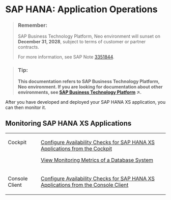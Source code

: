 <!-- loio6902b488768a4b13a75c8d9d50055fa2 -->

# SAP HANA: Application Operations

> ### Remember:  
> SAP Business Technology Platform, Neo environment will sunset on **December 31, 2028**, subject to terms of customer or partner contracts.
> 
> For more information, see SAP Note [3351844](https://me.sap.com/notes/3351844).

> ### Tip:  
> **This documentation refers to SAP Business Technology Platform, Neo environment. If you are looking for documentation about other environments, see [SAP Business Technology Platform](https://help.sap.com/viewer/65de2977205c403bbc107264b8eccf4b/Cloud/en-US/6a2c1ab5a31b4ed9a2ce17a5329e1dd8.html "SAP Business Technology Platform (SAP BTP) is an integrated offering comprised of four technology portfolios: database and data management, application development and integration, analytics, and intelligent technologies. The platform offers users the ability to turn data into business value, compose end-to-end business processes, and build and extend SAP applications quickly.") :arrow_upper_right:.**

After you have developed and deployed your SAP HANA XS application, you can then monitor it.



## Monitoring SAP HANA XS Applications


<table>
<tr>
<td valign="top">

Cockpit

</td>
<td valign="top">

[Configure Availability Checks for SAP HANA XS Applications from the Cockpit](../30-development-neo/configure-availability-checks-for-sap-hana-xs-applications-from-the-cockpit-a6663f0.md)

[View Monitoring Metrics of a Database System](../30-development-neo/view-monitoring-metrics-of-a-database-system-b02814d.md)

</td>
</tr>
<tr>
<td valign="top">

Console Client

</td>
<td valign="top">

[Configure Availability Checks for SAP HANA XS Applications from the Console Client](../30-development-neo/configure-availability-checks-for-sap-hana-xs-applications-from-the-console-client-951d9b8.md) 

</td>
</tr>
</table>

